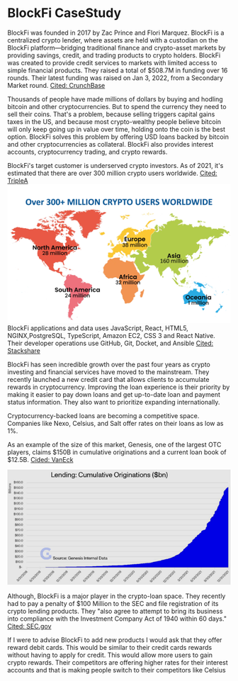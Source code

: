 # BlockFi CaseStudy
 
BlockFi was founded in 2017 by Zac Prince and Flori Marquez.
BlockFi is a centralized crypto lender, where assets are held with a custodian on the BlockFi platform—bridging traditional finance and crypto-asset markets by providing savings, credit, and trading products to crypto holders. BlockFi was created to provide credit services to markets with limited access to simple financial products. They raised a total of $508.7M in funding over 16 rounds. Their latest funding was raised on Jan 3, 2022, from a Secondary Market round. [Cited: CrunchBase](https://www.crunchbase.com/organization/blockfi-inc)


Thousands of people have made millions of dollars by buying and hodling bitcoin and other cryptocurrencies. But to spend the currency they need to sell their coins. That's a problem, because selling triggers capital gains taxes in the US, and because most crypto-wealthy people believe bitcoin will only keep going up in value over time, holding onto the coin is the best option. BlockFi solves this problem by offering USD loans backed by bitcoin and other cryptocurrencies as collateral. BlockFi also provides interest accounts, cryptocurrency trading, and crypto rewards.


BlockFi's target customer is underserved crypto investors. As of 2021, it's estimated that there are over 300 million crypto users worldwide. [Cited: TripleA](https://triple-a.io/crypto-ownership/)
![Market Trend Graph](GlobalCryptoAdoption.png.webp)
BlockFi applications and data uses JavaScript, React, HTML5, NGINX,PostgreSQL, TypeScript, Amazon EC2, CSS 3 and React Native. Their developer operations use GitHub, Git, Docket, and Ansible [Cited: Stackshare](https://stackshare.io/blockfi/blockfi)
 
BlockFi has seen incredible growth over the past four years as crypto investing and financial services have moved to the mainstream. They recently launched a new credit card that allows clients to accumulate rewards in cryptocurrency. Improving the loan experience is their priority by making it easier to pay down loans and get up-to-date loan and payment status information. They also want to prioritize expanding internationally.
 
Cryptocurrency-backed loans are becoming a competitive space. Companies like Nexo, Celsius, and Salt offer rates on their loans as low as 1%.
 
As an example of the size of this market, Genesis, one of the largest OTC players, claims $150B in cumulative originations and a current loan book of $12.5B. [Cided: VanEck](https://www.vaneck.com/us/en/blogs/digital-assets/matthew-sigel-crypto-lending-and-the-search-for-yield/)
 
![Crypto Lending](digital-assets-blog_february_chart-1_2022.02_v1.png)
 
 
Although, BlockFi is a major player in the crypto-loan space. They recently had to pay a penalty of $100 Million to the SEC and file registration of its crypto lending products. They "also agree to attempt to bring its business into compliance with the Investment Company Act of 1940 within 60 days." [Cited: SEC.gov](https://www.sec.gov/news/press-release/2022-26)
 
If I were to advise BlockFi to add new products I would ask that they offer reward debit cards.  This would be similar to their credit cards rewards without having to apply for credit. This would allow more users to gain crypto rewards. Their competitors are offering higher rates for their interest accounts and that is making people switch to their competitors like Celsius
 
 
 
 
 
 
 
 

